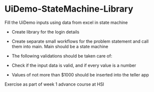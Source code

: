 # UiDemo-StateMachine-Library
Fill the UiDemo inputs using data from excel in state machine
- Create library for the login details
- Create separate small workflows for the problem statement and call them into main. Main should be a state machine
- The following validations should be taken care of:

- Check if the input data is valid, and if every value is a number
- Values of not more than $1000 should be inserted into the teller app

Exercise as part of week 1 advance course at HSI
